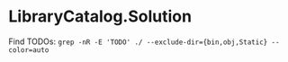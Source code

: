 # LibraryCatalog.Solution


Find TODOs: `grep -nR -E 'TODO' ./ --exclude-dir={bin,obj,Static} --color=auto`
